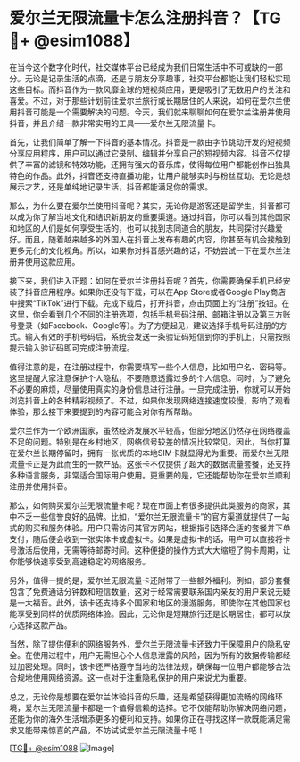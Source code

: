 # 爱尔兰无限流量卡怎么注册抖音？【TG💪+ @esim1088】

在当今这个数字化时代，社交媒体平台已经成为我们日常生活中不可或缺的一部分。无论是记录生活的点滴，还是与朋友分享趣事，社交平台都能让我们轻松实现这些目标。而抖音作为一款风靡全球的短视频应用，更是吸引了无数用户的关注和喜爱。不过，对于那些计划前往爱尔兰旅行或长期居住的人来说，如何在爱尔兰使用抖音可能是一个需要解决的问题。今天，我们就来聊聊如何在爱尔兰注册并使用抖音，并且介绍一款非常实用的工具——爱尔兰无限流量卡。

首先，让我们简单了解一下抖音的基本情况。抖音是一款由字节跳动开发的短视频分享应用程序，用户可以通过它录制、编辑并分享自己的短视频内容。抖音不仅提供了丰富的滤镜和特效功能，还拥有强大的音乐库，使得每位用户都能创作出独具特色的作品。此外，抖音还支持直播功能，让用户能够实时与粉丝互动。无论是想展示才艺，还是单纯地记录生活，抖音都能满足你的需求。

那么，为什么要在爱尔兰使用抖音呢？其实，无论你是游客还是留学生，抖音都可以成为你了解当地文化和结识新朋友的重要渠道。通过抖音，你可以看到其他国家和地区的人们是如何享受生活的，也可以找到志同道合的朋友，共同探讨兴趣爱好。而且，随着越来越多的外国人在抖音上发布有趣的内容，你甚至有机会接触到更多元化的文化视角。所以，如果你对抖音感兴趣的话，不妨尝试一下在爱尔兰注册并使用这款应用。

接下来，我们进入正题：如何在爱尔兰注册抖音呢？首先，你需要确保手机已经安装了抖音应用程序。如果你还没有下载，可以在App Store或者Google Play商店中搜索“TikTok”进行下载。完成下载后，打开抖音，点击页面上的“注册”按钮。在这里，你会看到几个不同的注册选项，包括手机号码注册、邮箱注册以及第三方账号登录（如Facebook、Google等）。为了方便起见，建议选择手机号码注册的方式。输入有效的手机号码后，系统会发送一条验证码短信到你的手机上，只需按照提示输入验证码即可完成注册流程。

值得注意的是，在注册过程中，你需要填写一些个人信息，比如用户名、密码等。这里提醒大家注意保护个人隐私，不要随意透露过多的个人信息。同时，为了避免不必要的麻烦，尽量使用真实的身份信息进行注册。一旦完成注册，你就可以开始浏览抖音上的各种精彩视频了。不过，如果你发现网络连接速度较慢，影响了观看体验，那么接下来要提到的内容可能会对你有所帮助。

爱尔兰作为一个欧洲国家，虽然经济发展水平较高，但部分地区仍然存在网络覆盖不足的问题。特别是在乡村地区，网络信号较差的情况比较常见。因此，当你打算在爱尔兰长期停留时，拥有一张优质的本地SIM卡就显得尤为重要。而爱尔兰无限流量卡正是为此而生的一款产品。这张卡不仅提供了超大的数据流量套餐，还支持多种语言服务，非常适合国际用户使用。更重要的是，它还能帮助你在爱尔兰顺利注册并使用抖音。

那么，如何购买爱尔兰无限流量卡呢？现在市面上有很多提供此类服务的商家，其中不乏一些信誉良好的品牌。比如，“爱尔兰无限流量卡”的官方渠道就提供了一站式的购买和服务体验。用户只需访问其官方网站，根据指引选择合适的套餐并下单支付，随后便会收到一张实体卡或虚拟卡。如果是虚拟卡的话，用户可以直接将卡号激活后使用，无需等待邮寄时间。这种便捷的操作方式大大缩短了购卡周期，让你能够快速享受到高速稳定的网络服务。

另外，值得一提的是，爱尔兰无限流量卡还附带了一些额外福利。例如，部分套餐包含了免费通话分钟数和短信数量，这对于经常需要联系国内亲友的用户来说无疑是一大福音。此外，该卡还支持多个国家和地区的漫游服务，即使你在其他国家也能享受到同样的优质网络体验。因此，无论你是短期旅行还是长期居住，都可以放心选择这款产品。

当然，除了提供便利的网络服务外，爱尔兰无限流量卡还致力于保障用户的隐私安全。在使用过程中，用户无需担心个人信息泄露的风险，因为所有的数据传输都经过加密处理。同时，该卡还严格遵守当地的法律法规，确保每一位用户都能够合法合规地使用网络资源。这一点对于注重隐私保护的用户来说尤为重要。

总之，无论你是想要在爱尔兰体验抖音的乐趣，还是希望获得更加流畅的网络环境，爱尔兰无限流量卡都是一个值得信赖的选择。它不仅能帮助你解决网络问题，还能为你的海外生活增添更多的便利和支持。如果你正在寻找这样一款既能满足需求又能带来惊喜的产品，不妨试试爱尔兰无限流量卡吧！

[[TG💪+ @esim1088](https://t.me/s/esim1088) ![Image](https://i.postimg.cc/4NQfJmqS/Snipaste-2025-05-13-00-14-12.png)]